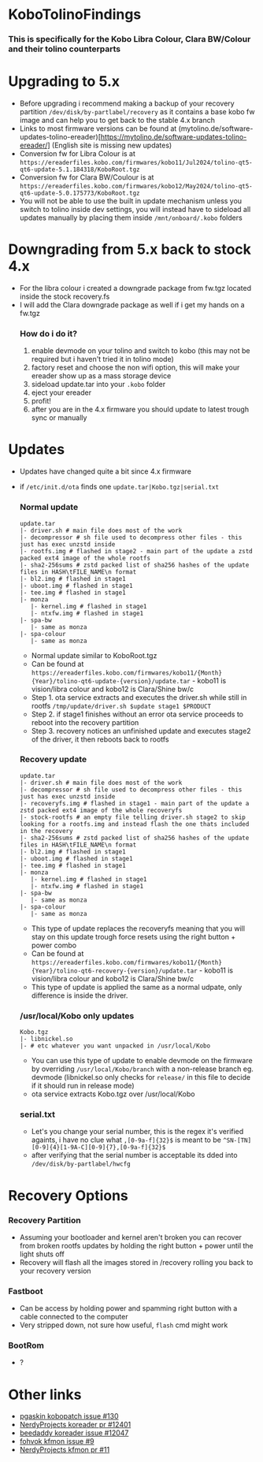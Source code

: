 # KoboTolinoFindings
### This is specifically for the Kobo Libra Colour, Clara BW/Colour and their tolino counterparts


# Upgrading to 5.x
- Before upgrading i recommend making a backup of your recovery partition `/dev/disk/by-partlabel/recovery` as it contains a base kobo fw image and can help you to get back to the stable 4.x branch
- Links to most firmware versions can be found at (mytolino.de/software-updates-tolino-ereader)[https://mytolino.de/software-updates-tolino-ereader/] (English site is missing new updates)
- Conversion fw for Libra Colour is at `https://ereaderfiles.kobo.com/firmwares/kobo11/Jul2024/tolino-qt5-qt6-update-5.1.184318/KoboRoot.tgz`
- Conversion fw for Clara BW/Coulour is at `https://ereaderfiles.kobo.com/firmwares/kobo12/May2024/tolino-qt5-qt6-update-5.0.175773/KoboRoot.tgz`
- You will not be able to use the built in update mechanism unless you switch to tolino inside dev settings, you will instead have to sideload all updates manually by placing them inside `/mnt/onboard/.kobo` folders

# Downgrading from 5.x back to stock 4.x
- For the libra colour i created a downgrade package from fw.tgz located inside the stock recovery.fs
- I will add the Clara downgrade package as well if i get my hands on a fw.tgz
  ### How do i do it?
  1. enable devmode on your tolino and switch to kobo (this may not be required but i haven't tried it in tolino mode)
  2. factory reset and choose the non wifi option, this will make your ereader show up as a mass storage device
  3. sideload update.tar into your `.kobo` folder
  4. eject your ereader
  5. profit!
  6. after you are in the 4.x firmware you should update to latest trough sync or manually


# Updates

- Updates have changed quite a bit since 4.x firmware
- if `/etc/init.d/ota` finds one `update.tar|Kobo.tgz|serial.txt`

  ### Normal update

  ```
  update.tar
  |- driver.sh # main file does most of the work
  |- decompressor # sh file used to decompress other files - this just has exec unzstd inside
  |- rootfs.img # flashed in stage2 - main part of the update a zstd packed ext4 image of the whole rootfs
  |- sha2-256sums # zstd packed list of sha256 hashes of the update files in HASH\tFILE_NAME\n format
  |- bl2.img # flashed in stage1
  |- uboot.img # flashed in stage1
  |- tee.img # flashed in stage1
  |- monza
     |- kernel.img # flashed in stage1
     |- ntxfw.img # flashed in stage1
  |- spa-bw
     |- same as monza
  |- spa-colour
     |- same as monza
  ```

  - Normal update similar to KoboRoot.tgz
  - Can be found at `https://ereaderfiles.kobo.com/firmwares/kobo11/{Month}{Year}/tolino-qt6-update-{version}/update.tar` - kobo11 is vision/libra colour and kobo12 is Clara/Shine bw/c
  - Step 1. ota service extracts and executes the driver.sh while still in rootfs `/tmp/update/driver.sh $update stage1 $PRODUCT`
  - Step 2. if stage1 finishes without an error ota service proceeds to reboot into the recovery partition
  - Step 3. recovery notices an unfinished update and executes stage2 of the driver, it then reboots back to rootfs

  ### Recovery update

  ```
  update.tar
  |- driver.sh # main file does most of the work
  |- decompressor # sh file used to decompress other files - this just has exec unzstd inside
  |- recoveryfs.img # flashed in stage1 - main part of the update a zstd packed ext4 image of the whole recoveryfs
  |- stock-rootfs # an empty file telling driver.sh stage2 to skip looking for a rootfs.img and instead flash the one thats included in the recovery
  |- sha2-256sums # zstd packed list of sha256 hashes of the update files in HASH\tFILE_NAME\n format
  |- bl2.img # flashed in stage1
  |- uboot.img # flashed in stage1
  |- tee.img # flashed in stage1
  |- monza
     |- kernel.img # flashed in stage1
     |- ntxfw.img # flashed in stage1
  |- spa-bw
     |- same as monza
  |- spa-colour
     |- same as monza
  ```

  - This type of update replaces the recoveryfs meaning that you will stay on this update trough force resets using the right button + power combo
  - Can be found at `https://ereaderfiles.kobo.com/firmwares/kobo11/{Month}{Year}/tolino-qt6-recovery-{version}/update.tar` - kobo11 is vision/libra colour and kobo12 is Clara/Shine bw/c
  - This type of update is applied the same as a normal udpate, only difference is inside the driver.

  ### /usr/local/Kobo only updates

  ```
  Kobo.tgz
  |- libnickel.so
  |- # etc whatever you want unpacked in /usr/local/Kobo
  ```

  - You can use this type of update to enable devmode on the firmware by overriding `/usr/local/Kobo/branch` with a non-release branch eg. devmode (libnickel.so only checks for `release/` in this file to decide if it should run in release mode)
  - ota service extracts Kobo.tgz over /usr/local/Kobo

  ### serial.txt

  - Let's you change your serial number, this is the regex it's verified againts, i have no clue what `,[0-9a-f]{32}$` is meant to be
    `^SN-[TN][0-9]{4}[1-9A-C][0-9]{7},[0-9a-f]{32}$`
  - after verifying that the serial number is acceptable its dded into `/dev/disk/by-partlabel/hwcfg`

# Recovery Options
  ### Recovery Partition
  - Assuming your bootloader and kernel aren't broken you can recover from broken rootfs updates by holding the right button + power until the light shuts off
  - Recovery will flash all the images stored in /recovery rolling you back to your recovery version
  
  ### Fastboot
  - Can be access by holding power and spamming right button with a cable connected to the computer
  - Very stripped down, not sure how useful, `flash` cmd might work
  
  ### BootRom
  - ?

# Other links

- [pgaskin kobopatch issue #130](https://github.com/pgaskin/kobopatch-patches/issues/130)
- [NerdyProjects koreader pr #12401](https://github.com/koreader/koreader/pull/12401)
- [beedaddy koreader issue #12047](https://github.com/koreader/koreader/issues/12047)
- [fohvok kfmon issue #9](https://github.com/NiLuJe/kfmon/issues/9)
- [NerdyProjects kfmon pr #11](https://github.com/NiLuJe/kfmon/pull/11)